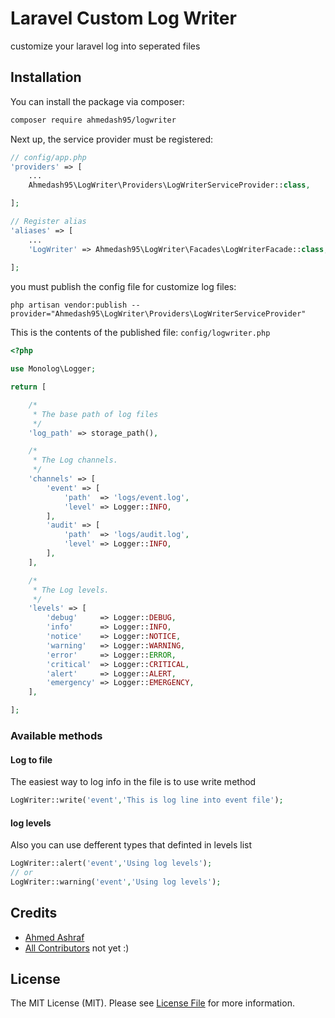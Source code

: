 # Laravel Custom Log Writer
customize your laravel log into seperated files

## Installation

You can install the package via composer:

``` bash
composer require ahmedash95/logwriter
```

Next up, the service provider must be registered:

```php
// config/app.php
'providers' => [
    ...
    Ahmedash95\LogWriter\Providers\LogWriterServiceProvider::class,

];

// Register alias
'aliases' => [
    ...
    'LogWriter' => Ahmedash95\LogWriter\Facades\LogWriterFacade::class,
    
];
```

you must publish the config file for customize log files:
```
php artisan vendor:publish --provider="Ahmedash95\LogWriter\Providers\LogWriterServiceProvider"
```

This is the contents of the published file: ```config/logwriter.php```

```php
<?php

use Monolog\Logger;

return [

    /*
     * The base path of log files
     */
    'log_path' => storage_path(),

    /*
     * The Log channels.
     */
    'channels' => [
        'event' => [
            'path'  => 'logs/event.log',
            'level' => Logger::INFO,
        ],
        'audit' => [
            'path'  => 'logs/audit.log',
            'level' => Logger::INFO,
        ],
    ],

    /*
     * The Log levels.
     */
    'levels' => [
        'debug'     => Logger::DEBUG,
        'info'      => Logger::INFO,
        'notice'    => Logger::NOTICE,
        'warning'   => Logger::WARNING,
        'error'     => Logger::ERROR,
        'critical'  => Logger::CRITICAL,
        'alert'     => Logger::ALERT,
        'emergency' => Logger::EMERGENCY,
    ],

];
```


### Available methods

#### Log to file
The easiest way to log info in the file is to use write method

```php
LogWriter::write('event','This is log line into event file');
```

#### log levels
Also you can use defferent types that definted in levels list 
```php
LogWriter::alert('event','Using log levels');
// or
LogWriter::warning('event','Using log levels');
```

## Credits

- [Ahmed Ashraf](https://github.com/ahmedash95)
- [All Contributors](../../contributors) not yet :)

## License
The MIT License (MIT). Please see [License File](LICENSE.md) for more information.
